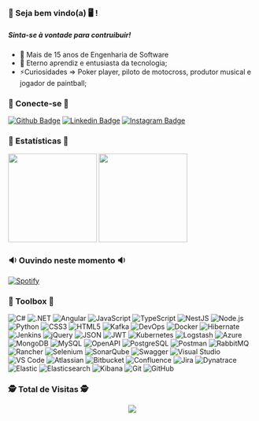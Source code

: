 ### 👋 Seja bem vindo(a) 🖥 !
##### Sinta-se à vontade para contruibuir!

- 🦾 Mais de 15 anos de Engenharia de Software
- 🌱 Eterno aprendiz e entusiasta da tecnologia;
- ⚡Curiosidades => Poker player, piloto de motocross, produtor musical e jogador de paintball;

### 💬 Conecte-se 💬
[![Github Badge](https://img.shields.io/badge/-Github-000?style=flat-square&logo=Github&logoColor=white&link=https://github.com/marcelbelato)](https://github.com/marcelbelato)
[![Linkedin Badge](https://img.shields.io/badge/-LinkedIn-blue?style=flat-square&logo=Linkedin&logoColor=white&link=https://www.linkedin.com/in/marcelbelato/)](https://www.linkedin.com/in/marcelbelato/)
[![Instagram Badge](https://img.shields.io/badge/-Instagram-C13584?style=flat-square&labelColor=C13584&logo=instagram&logoColor=white&link=https://www.instagram.com/marcelbelato/)](https://www.instagram.com/marcelbelato/)
<!--[![Facebook Badge](https://img.shields.io/badge/-Facebook-blue?style=flat-square&labelColor=blue&logo=facebook&logoColor=white&link=https://www.facebook.com/marcel.belato.5/)](https://www.facebook.com/marcel.belato.5/)-->
<!--[![Twitter Badge](https://img.shields.io/badge/-Twitter-blue?style=flat-square&labelColor=blue&logo=twitter&logoColor=white&link=https://twitter.com/marcelbelato)](https://twitter.com/marcelbelato)-->

### 📝 Estatísticas 📝
<!--![Marcel Belato GitHub Stats](https://github-readme-stats.anuraghazra1.vercel.app/api?username=marcelbelato&show_icons=true&hide_border=true)-->
<img height="180em" src="https://github-readme-stats.vercel.app/api?username=marcelbelato&show_icons=true&theme=dracula&include_all_commits=true&count_private=true"/>  <img height="180em" src="https://github-readme-stats.vercel.app/api/top-langs/?username=marcelbelato&layout=compact&langs_count=7&theme=dracula"/>

### 🔉 Ouvindo neste momento 🔉
[![Spotify](https://myspotify-xi.vercel.app/api/spotify)](https://open.spotify.com/user/22eetcmvd3xesbcdg7ahqdkna)

### 🧰 Toolbox 🧰
![C#](https://img.shields.io/badge/-C%23-333?&logo=csharp&logoColor=239120&style=flat)
![.NET](https://img.shields.io/badge/-.NET-333?&logo=dotnet&logoColor=512BD4&style=flat)
![Angular](https://img.shields.io/badge/-Angular-333?&logo=angular&logoColor=DD0031&style=flat)
![JavaScript](https://img.shields.io/badge/-JavaScript-333?&logo=javascript&logoColor=F7DF1E&style=flat)
![TypeScript](https://img.shields.io/badge/-TypeScript-333?&logo=typescript&logoColor=3178C6&style=flat)
![NestJS](https://img.shields.io/badge/-NestJS-333?&logo=nestjs&logoColor=E0234E&style=flat)
![Node.js](https://img.shields.io/badge/-Node.js-333?&logo=nodedotjs&logoColor=339933&style=flat)
![Python](https://img.shields.io/badge/-python-333?&logo=python&logoColor=3776AB&style=flat)
![CSS3](https://img.shields.io/badge/-CSS3-333?&logo=css3&logoColor=1572B6&style=flat)
![HTML5](https://img.shields.io/badge/-HTML5-333?&logo=html5&logoColor=E34F26&style=flat)
![Kafka](https://img.shields.io/badge/-Kafka-333?&logo=apachekafka&logoColor=231F20&style=flat)
![DevOps](https://img.shields.io/badge/-DevOps-333?&logo=azuredevops&logoColor=0078D7&style=flat)
![Docker](https://img.shields.io/badge/-Docker-333?&logo=docker&logoColor=2496ED&style=flat)
![Hibernate](https://img.shields.io/badge/-Hibernate-333?&logo=hibernate&logoColor=59666C&style=flat)
![Jenkins](https://img.shields.io/badge/-Jenkins-333?&logo=jenkins&logoColor=D24939&style=flat)
![jQuery](https://img.shields.io/badge/-jQuery-333?&logo=jquery&logoColor=0769AD&style=flat)
![JSON](https://img.shields.io/badge/-JSON-333?&logo=json&logoColor=000000&style=flat)
![JWT](https://img.shields.io/badge/-JWT-333?&logo=jsonwebtokens&logoColor=000000&style=flat)
![Kubernetes](https://img.shields.io/badge/-Kubernetes-333?&logo=kubernetes&logoColor=326CE5&style=flat)
![Logstash](https://img.shields.io/badge/-Logstash-333?&logo=logstash&logoColor=005571&style=flat)
![Azure](https://img.shields.io/badge/-Azure-333?&logo=microsoftazure&logoColor=0078D4&style=flat)
![MongoDB](https://img.shields.io/badge/-MongoDB-333?&logo=mongodb&logoColor=47A248&style=flat)
![MySQL](https://img.shields.io/badge/-MySQL-333?&logo=mysql&logoColor=4479A1&style=flat)
![OpenAPI](https://img.shields.io/badge/-OpenAPI-333?&logo=openapiinitiative&logoColor=6BA539&style=flat)
![PostgreSQL](https://img.shields.io/badge/-PostgreSQL-333?&logo=postgresql&logoColor=4169E1&style=flat)
![Postman](https://img.shields.io/badge/-Postman-333?&logo=postman&logoColor=FF6C37&style=flat)
![RabbitMQ](https://img.shields.io/badge/-RabbitMQ-333?&logo=rabbitmq&logoColor=FF6600&style=flat)
![Rancher](https://img.shields.io/badge/-Rancher-333?&logo=rancher&logoColor=0075A8&style=flat)
![Selenium](https://img.shields.io/badge/-Selenium-333?&logo=selenium&logoColor=43B02A&style=flat)
![SonarQube](https://img.shields.io/badge/-SonarQube-333?&logo=sonarqube&logoColor=4E9BCD&style=flat)
![Swagger](https://img.shields.io/badge/-Swagger-333?&logo=swagger&logoColor=85EA2D&style=flat)
![Visual Studio](https://img.shields.io/badge/-VisualStudio-333?&logo=visualstudio&logoColor=5C2D91&style=flat)
![VS Code](https://img.shields.io/badge/-VSCode-333?&logo=visualstudiocode&logoColor=007ACC&style=flat)
![Atlassian](https://img.shields.io/badge/-Atlassian-333?&logo=atlassian&logoColor=0052CC&style=flat)
![Bitbucket](https://img.shields.io/badge/-Bitbucket-333?&logo=bitbucket&logoColor=0052CC&style=flat)
![Confluence](https://img.shields.io/badge/-Confluence-333?&logo=confluence&logoColor=172B4D&style=flat)
![Jira](https://img.shields.io/badge/-Jira-333?&logo=jira&logoColor=0052CC&style=flat)
![Dynatrace](https://img.shields.io/badge/-Dynatrace-333?&logo=dynatrace&logoColor=1496FF&style=flat)
![Elastic](https://img.shields.io/badge/-Elastic-333?&logo=elastic&logoColor=005571&style=flat)
![Elasticsearch](https://img.shields.io/badge/-Elasticsearch-333?&logo=elasticsearch&logoColor=005571&style=flat)
![Kibana](https://img.shields.io/badge/-Kibana-333?&logo=kibana&logoColor=005571&style=flat)
![Git](https://img.shields.io/badge/-Git-333?&logo=git&logoColor=F05032&style=flat)
![GitHub](https://img.shields.io/badge/-GitHub-333?&logo=github&logoColor=181717&style=flat)

### :detective: Total de Visitas :detective:
 <p align="center"> 
   <img alingn="center" src="https://profile-counter.glitch.me/marcelbelato/count.svg" />
 </p>
